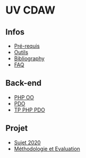 # UV CDAW

## Infos

* [Pré-requis](Infos/preRequis.md)
* [Outils](Infos/outils.md)
* [Bibliography](Infos/bib.md)
* [FAQ](Infos/faq.md)

<!-- ## UX
* [Planning](UX/README.md) -->

<!-- ## AGL
* [Planning](AGL/README.md) -->

## Back-end
- [PHP OO](tuto-PHP.md)
- [PDO](tuto-PDO.md)
- [TP PHP PDO](TP-PHP_PDO.md)

<!-- ## Front-end
* [Planning](FrontEnd/README.md) -->

<!-- ## Laravel
* [Planning](Laravel/README.md) -->

<!-- ## Seaside
* [Planning](Seaside/README.md) -->

## Projet
* [Sujet 2020](Projet/sujetMahjong.md)
* [Méthodologie et Evaluation](Projet/eval.md)

<!-- ## Fun -->

